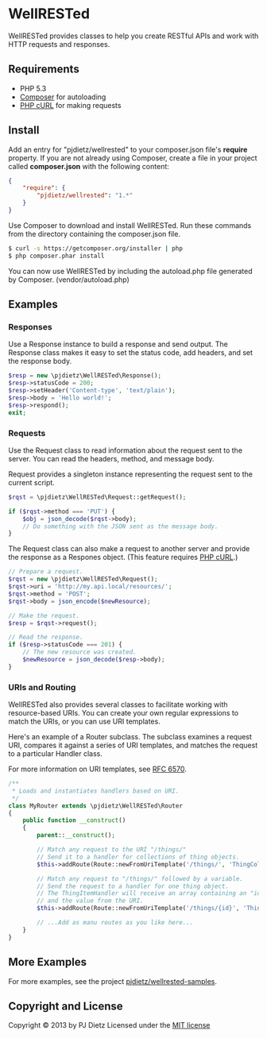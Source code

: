 WellRESTed
==========

WellRESTed provides classes to help you create RESTful APIs and work with HTTP requests and responses.



Requirements
------------

- PHP 5.3
- [Composer](http://getcomposer.org/) for autoloading
- [PHP cURL](http://php.net/manual/en/book.curl.php) for making requests



Install
-------

Add an entry for "pjdietz/wellrested" to your composer.json file's **require** property. If you are not already using Composer, create a file in your project called **composer.json** with the following content:

```json
{
    "require": {
        "pjdietz/wellrested": "1.*"
    }
}
```

Use Composer to download and install WellRESTed. Run these commands from the directory containing the composer.json file.

```bash
$ curl -s https://getcomposer.org/installer | php
$ php composer.phar install
```

You can now use WellRESTed by including the autoload.php file generated by Composer. (vendor/autoload.php)



Examples
--------

### Responses

Use a Response instance to build a response and send output. The Response class makes it easy to set the status code, add headers, and set the response body.

```php
$resp = new \pjdietz\WellRESTed\Response();
$resp->statusCode = 200;
$resp->setHeader('Content-type', 'text/plain');
$resp->body = 'Hello world!';
$resp->respond();
exit;
```

### Requests

Use the Request class to read information about the request sent to the server. You can read the headers, method, and message body.

Request provides a singleton instance representing the request sent to the current script.

```php
$rqst = \pjdietz\WellRESTed\Request::getRequest();

if ($rqst->method === 'PUT') {
    $obj = json_decode($rqst->body);
    // Do something with the JSON sent as the message body.
}
```

The Request class can also make a request to another server and provide the response as a Respones object. (This feature requires [PHP cURL](http://php.net/manual/en/book.curl.php).)

```php
// Prepare a request.
$rqst = new \pjdietz\WellRESTed\Request();
$rqst->uri = 'http://my.api.local/resources/';
$rqst->method = 'POST';
$rqst->body = json_encode($newResource);

// Make the request.
$resp = $rqst->request();

// Read the response.
if ($resp->statusCode === 201) {
    // The new resource was created.
    $newResource = json_decode($resp->body);
}
```

### URIs and Routing

WellRESTed also provides several classes to facilitate working with resource-based URIs. You can create your own regular expressions to match the URIs, or you can use URI templates.

Here's an example of a Router subclass. The subclass examines a request URI, compares it against a series of URI templates, and matches the request to a particular Handler class.

For more information on URI templates, see [RFC 6570](http://tools.ietf.org/html/rfc6570).

```php
/**
 * Loads and instantiates handlers based on URI.
 */
class MyRouter extends \pjdietz\WellRESTed\Router
{
    public function __construct()
    {
        parent::__construct();

        // Match any request to the URI "/things/"
        // Send it to a handler for collections of thing objects.
        $this->addRoute(Route::newFromUriTemplate('/things/', 'ThingCollectionHandler'));

        // Match any request to "/things/" followed by a variable.
        // Send the request to a handler for one thing object.
        // The ThingItemHandler will receive an array containing an "id" key
        // and the value from the URI.
        $this->addRoute(Route::newFromUriTemplate('/things/{id}', 'ThingItemHandler'));

        // ...Add as manu routes as you like here...
    }
}

```

More Examples
---------------

For more examples, see the project [pjdietz/wellrested-samples](https://github.com/pjdietz/wellrested-samples).


Copyright and License
---------------------
Copyright © 2013 by PJ Dietz
Licensed under the [MIT license](http://opensource.org/licenses/MIT)